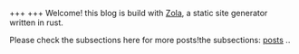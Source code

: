 +++
+++
Welcome! this blog is build with [Zola](https://www.getzola.org/), a static site generator written in rust.

Please check the subsections here for more posts!the subsections: [posts](@/posts/_index.md) ..
